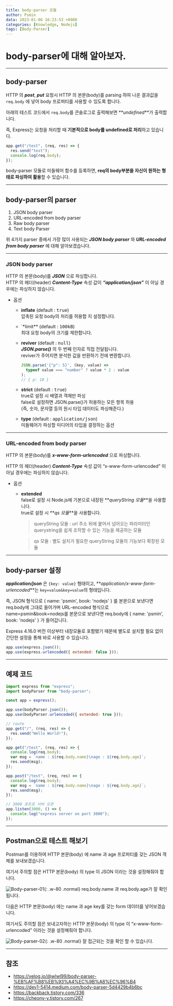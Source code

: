 ```yaml
---
title: body-parser 모듈
author: Psmin
data: 2023-01-06 16:23:53 +0900
categories: [Knowledge, Nodejs]
tags: [Body-Parser]
---
```


# body-parser에 대해 알아보자.

---

## body-parser

HTTP 의 **_post_**, **_put_** 요청시 HTTP 의 본문(body)를 parsing 하여 나온 결과값을 `req.body` 에 넣어 body 프로퍼티를 사용할 수 있도록 합니다.

아래의 테스트 코드에서 `req.body`를 콘솔로그로 출력해보면 **_undefined_**가 출력합니다.

즉, Express는 요청을 처리할 때 **기본적으로 body를 undefined로 처리**하고 있습니다.

```js
app.get("/test", (req, res) => {
  res.send("test");
  console.log(req.body);
});
```

body-parser 모듈로 미들웨어 함수를 등록하면, **req의 body부분을 자신이 원하는 형태로 파싱하여 활용**할 수 있습니다.

---

## body-parser의 parser

1. JSON body parser
2. URL-encoded from body parser
3. Raw body parser
4. Text body Parser

위 4가지 parser 중에서 가장 많이 사용되는 **_JSON body parser_** 와 **_URL-encoded from body parser_** 에 대해 알아보겠습니다.

---

### JSON body parser

HTTP 의 본문(body)를 **_JSON_** 으로 파싱합니다.  
HTTP 의 헤더(header) **_Content-Type_** 속성 값이 **_“application/json”_** 이 아닐 경우에는 파싱하지 않습니다.

- 옵션

  - **inflate** (default : <kbd>true</kbd>)  
    압축된 요청 body의 처리를 허용합 지 설정합니다.

  - `\*limit\*\* (default : <kbd>100kB</kbd>)  
    최대 요청 body의 크기를 제한합니다.

  - **reviver** (default : <kbd>null</kbd>)  
    **_JSON.parse()_** 의 두 번째 인자로 직접 전달됩니다.  
    reviver가 주어지면 분석한 값을 반환하기 전에 변환합니다.

    ```js
    JSON.parse('{"p": 5}', (key, value) =>
      typeof value === "number" ? value * 2 : value
    );
    // { p: 10 }
    ```

  - **strict** (default : <kbd>true</kbd>)  
    true로 설정 시 배열과 객체만 파싱  
    false로 설정하면 JSON.parse()가 허용하는 모든 항목 허용  
    (즉, 숫자, 문자열 등의 원시 타입 데이터도 파싱해준다.)

  - **type** (default : <kbd>application/json</kbd>)  
    미들웨어가 파싱할 미디어의 타입을 결정하는 옵션

---

### URL-encoded from body parser

HTTP 의 본문(body)를 **_x-www-form-urlencoded_** 으로 파싱합니다.

HTTP 의 헤더(header) **_Content-Type_** 속성 값이 “x-www-form-urlencoded” 이 아닐 경우에는 파싱하지 않습니다.

- 옵션

  - **extended**  
    false로 설정 시 Node.js에 기본으로 내장된 **_queryString 모듈_**을 사용합니다.  
    true로 설정 시 **_qs 모듈_**을 사용합니다.

    > queryString 모듈 : url 주소 뒤에 붙어서 넘어오는 파라미터인 querystring을 쉽게 조작할 수 있는 기능을 제공하는 모듈

    > qs 모듈 : 별도 설치가 필요한 queryString 모듈의 기능보다 확장된 모듈

---

## body-parser 설정

**_application/json_** 은 `{key: value}` 형태이고, **_application/x-www-form-urlencoded_**는 `key=value&key=value`의 형태입니다.

즉, JSON 형식으로 { name: 'psmin', book: 'nodejs' } 를 본문으로 보낸다면 req.body에 그대로 들어가며 URL-encoded 형식으로 name=psmin&book=nodejs를 본문으로 보낸다면
req.body에 { name: 'psmin', book: 'nodejs' } 가 들어갑니다.

Express 4.16.0 버전 이상부터 내장모듈로 포함됐기 때문에 별도로 설치할 필요 없이 간단한 설정을 통해 바로 사용할 수 있습니다.

```js
app.use(express.json());
app.use(express.urlencoded({ extended: false }));
```

---

## 예제 코드

```js
import express from "express";
import bodyParser from "body-parser";

const app = express();

app.use(bodyParser.json());
app.use(bodyParser.urlencoded({ extended: true }));

// route
app.get("/", (req, res) => {
  res.send("Hello World!");
});

app.get("/test", (req, res) => {
  console.log(req.body);
  var msg = `name : ${req.body.name}\nage : ${req.body.age}`;
  res.send(msg);
});

app.post("/test", (req, res) => {
  console.log(req.body);
  var msg = `name : ${req.body.name}\nage : ${req.body.age}`;
  res.send(msg);
});

// 3000 포트로 서버 오픈
app.listen(3000, () => {
  console.log("express server on port 3000");
});
```

---

## Postman으로 테스트 해보기

Postman를 이용하여 HTTP 본문(body) 에 name 과 age 프로퍼티를 갖는 JSON 객체를 보내보겠습니다.

여기서 주의할 점은 HTTP 본문(body) 의 type 이 JSON 이라는 것을 설정해줘야 합니다.

![Body-parser-01](/assets/img/postman-bodyparser-01.png){: .w-80 .normal}
req.body.name 과 req.body.age가 잘 확인됩니다.

다음은 HTTP 본문(body) 에는 name 과 age key를 갖는 form 데이터를 넣어보겠습니다.

여기서도 주의할 점은 보내고자하는 HTTP 본문(body) 의 type 이 “x-www-form-urlencoded” 이라는 것을 설정해줘야 합니다.

![Body-parser-02](/assets/img/postman-bodyparser-02.png){: .w-80 .normal}
잘 접근되는 것을 확인 할 수 있습니다.

---

## 참조

- <https://velog.io/@wlwl99/body-parser-%EB%AF%B8%EB%93%A4%EC%9B%A8%EC%96%B4>
- <https://dev1-5414.medium.com/body-parser-5d4429b4b6bc>
- <https://backback.tistory.com/336>
- <https://cheony-y.tistory.com/267>
